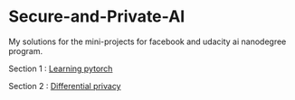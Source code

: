 # Secure-and-Private-AI
My solutions for the mini-projects for facebook and udacity ai nanodegree program.

Section 1 : [Learning pytorch](Introduction_to_Deep_Learning_with_Pytorch.ipynb)

Section 2 : [Differential privacy](Differential_Privacy.ipynb)
